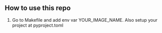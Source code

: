 ## How to use this repo

1. Go to Makefile and add env var YOUR_IMAGE_NAME. Also setup your project at pyproject.toml